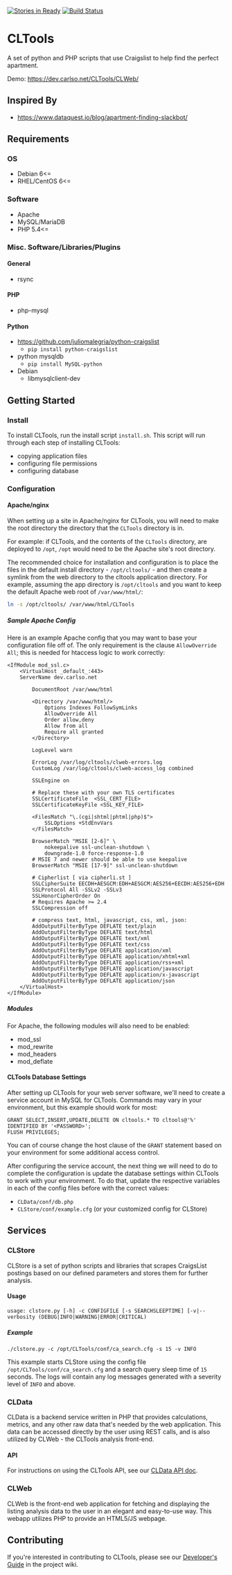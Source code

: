 [![Stories in Ready](https://badge.waffle.io/magneticstain/CLTools.png?label=ready&title=Ready)](https://waffle.io/magneticstain/CLTools)
[![Build Status](https://travis-ci.org/magneticstain/CLTools.svg?branch=master)](https://travis-ci.org/magneticstain/CLTools)

# CLTools
A set of python and PHP scripts that use Craigslist to help find the perfect apartment.

Demo: https://dev.carlso.net/CLTools/CLWeb/

## Inspired By
* https://www.dataquest.io/blog/apartment-finding-slackbot/

## Requirements
### OS
* Debian 6<=
* RHEL/CentOS 6<=

### Software
* Apache
* MySQL/MariaDB
* PHP 5.4<=

### Misc. Software/Libraries/Plugins

#### General
* rsync

#### PHP
* php-mysql

#### Python
* https://github.com/juliomalegria/python-craigslist
  * `pip install python-craigslist`
* python mysqldb
  * `pip install MySQL-python`
* Debian
  * libmysqlclient-dev
  
## Getting Started
### Install
To install CLTools, run the install script `install.sh`. This script will run through each step of installing CLTools:

* copying application files
* configuring file permissions
* configuring database

### Configuration
#### Apache/nginx
When setting up a site in Apache/nginx for CLTools, you will need to make the root directory the directory that the `CLTools` directory is in.

For example: if CLTools, and the contents of the `CLTools` directory, are deployed to `/opt`, `/opt` would need to be the Apache site's root directory.

The recommended choice for installation and configuration is to place the files in the default install directory - `/opt/cltools/` - and then
create a symlink from the web directory to the cltools application directory. For example, assuming the app directory is `/opt/cltools` and you
want to keep the default Apache web root of `/var/www/html/`:

```bash
ln -s /opt/cltools/ /var/www/html/CLTools
```

##### Sample Apache Config
Here is an example Apache config that you may want to base your configuration file off of. The only requirement is the clause `AllowOverride All`;
this is needed for htaccess logic to work correctly:
```apacheconfig
<IfModule mod_ssl.c>
    <VirtualHost _default_:443>
	ServerName dev.carlso.net

        DocumentRoot /var/www/html

        <Directory /var/www/html/>
            Options Indexes FollowSymLinks
            AllowOverride All
            Order allow,deny
            Allow from all
            Require all granted
        </Directory>

        LogLevel warn

        ErrorLog /var/log/cltools/clweb-errors.log
        CustomLog /var/log/cltools/clweb-access_log combined

        SSLEngine on

        # Replace these with your own TLS certificates
        SSLCertificateFile  <SSL_CERT_FILE>
        SSLCertificateKeyFile <SSL_KEY_FILE>

        <FilesMatch "\.(cgi|shtml|phtml|php)$">
            SSLOptions +StdEnvVars
        </FilesMatch>

        BrowserMatch "MSIE [2-6]" \
            nokeepalive ssl-unclean-shutdown \
            downgrade-1.0 force-response-1.0
        # MSIE 7 and newer should be able to use keepalive
        BrowserMatch "MSIE [17-9]" ssl-unclean-shutdown

        # Cipherlist [ via cipherli.st ]
        SSLCipherSuite EECDH+AESGCM:EDH+AESGCM:AES256+EECDH:AES256+EDH
        SSLProtocol All -SSLv2 -SSLv3
        SSLHonorCipherOrder On
        # Requires Apache >= 2.4
        SSLCompression off

        # compress text, html, javascript, css, xml, json:
        AddOutputFilterByType DEFLATE text/plain
        AddOutputFilterByType DEFLATE text/html
        AddOutputFilterByType DEFLATE text/xml
        AddOutputFilterByType DEFLATE text/css
        AddOutputFilterByType DEFLATE application/xml
        AddOutputFilterByType DEFLATE application/xhtml+xml
        AddOutputFilterByType DEFLATE application/rss+xml
        AddOutputFilterByType DEFLATE application/javascript
        AddOutputFilterByType DEFLATE application/x-javascript
        AddOutputFilterByType DEFLATE application/json
    </VirtualHost>
</IfModule>
```

##### Modules
For Apache, the following modules will also need to be enabled:
* mod_ssl
* mod_rewrite
* mod_headers
* mod_deflate

#### CLTools Database Settings
After setting up CLTools for your web server software, we'll need to create a service account in MySQL for CLTools. 
Commands may vary in your environment, but this example should work for most:
```mysql
GRANT SELECT,INSERT,UPDATE,DELETE ON cltools.* TO cltools@'%' IDENTIFIED BY '<PASSWORD>';
FLUSH PRIVILEGES;
```
You can of course change the host clause of the `GRANT` statement based on your environment for some additional access control.

After configuring the service account, the next thing we will need to do to complete the configuration is update the database settings within CLTools to work with your environment.
To do that, update the respective variables in each of the config files before with the correct values:

* `CLData/conf/db.php`
* `CLStore/conf/example.cfg` (or your customized config for CLStore)

## Services
### CLStore
CLStore is a set of python scripts and libraries that scrapes CraigsList postings based on our defined parameters and stores them 
for further analysis.

#### Usage
```
usage: clstore.py [-h] -c CONFIGFILE [-s SEARCHSLEEPTIME] [-v|--verbosity (DEBUG|INFO|WARNING|ERROR|CRITICAL)
```

##### Example
```
./clstore.py -c /opt/CLTools/conf/ca_search.cfg -s 15 -v INFO
```

This example starts CLStore using the config file `/opt/CLTools/conf/ca_search.cfg` and a search query sleep time of `15` seconds.
The logs will contain any log messages generated with a severity level of `INFO` and above.

### CLData
CLData is a backend service written in PHP that provides calculations, metrics, and any other raw data that's needed by the web application.
This data can be accessed directly by the user using REST calls, and is also utilized by CLWeb - the CLTools analysis front-end.

#### API
For instructions on using the CLTools API, see our [CLData API doc](https://github.com/magneticstain/CLTools/wiki/CLData-API-Guide).

### CLWeb
CLWeb is the front-end web application for fetching and displaying the listing analysis data to the user in an elegant and easy-to-use way.
This webapp utilizes PHP to provide an HTML5/JS webpage.

## Contributing
If you're interested in contributing to CLTools, please see our [Developer's Guide](https://github.com/magneticstain/CLTools/wiki/Developer's-Guide) in the project wiki.